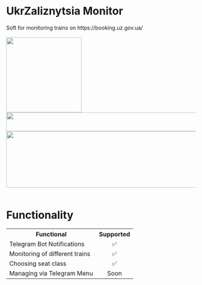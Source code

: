 <h1>UkrZaliznytsia Monitor</h1>
Soft for monitoring trains on https://booking.uz.gov.ua/
<br>
<br>
<img src="https://github.com/user-attachments/assets/42ee0962-3ac8-4672-b081-5f0f9db3867b" width="200" height="200"> <br>
<img src="https://github.com/user-attachments/assets/a58b975a-a831-45b3-a072-52a371735f91" width="550" height="50"><br>
<img src="https://github.com/user-attachments/assets/ba4deaba-c1c5-4da0-ae82-7dbf1dd1a51e" width="600" height="150">





<br>
<br>
<h1>Functionality</h1>
<table>
  <tr>
    <th>Functional</th>
    <th>Supported</th>
  </tr>
  <tr>
    <td>Telegram Bot Notifications</td>
    <td align="center">✅</td>
  </tr>
  <tr>
    <td>Monitoring of different trains</td>
    <td align="center">✅</td>
  </tr>
  <tr>
    <td>Choosing seat class</td>
    <td align="center">✅</td>
  </tr>
  <tr>
    <td>Managing via Telegram Menu</td>
    <td align="center">Soon</td>
  </tr>
</table>
<br>


